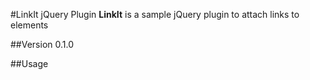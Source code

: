 #LinkIt jQuery Plugin
**LinkIt** is a sample jQuery plugin to attach links to elements

##Version
0.1.0

##Usage
    <script>

##Vendors
jQuery - <http://jquery.com>

##License
MIT license